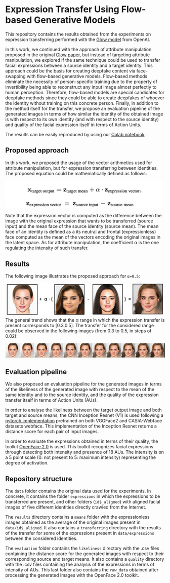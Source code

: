 # Expression Transfer Using Flow-based Generative Models

This repository contains the results obtained from the experiments on expression transferring performed with the [Glow model](https://github.com/openai/glow) from OpenAI.

In this work, we continued with the approach of attribute manipulation proposed in the original [Glow paper](https://arxiv.org/abs/1807.03039), but instead of targeting attribute manipulation, we explored if the same technique could be used to transfer facial expressions between a source identity and a target identity. This approach could be the basis for creating deepfake content via face-swapping with flow-based generative models. Flow-based methods eliminate the necessity of person-specific training due to the property of invertibility being able to reconstruct any input image almost perfectly to human perception. Therefore, flow-based models are special candidates for deepfake methods since they could be able to create deepfakes of whoever the identity without training on this concrete person. Finally, in addition to the method itself for the transfer, we propose an evaluation pipeline of the generated images in terms of how similar the identity of the obtained image is with respect to its own identity (and with respect to the source identity) and quality of the facial expression itself in terms of Action Units.

The results can be easily reproduced by using our [Colab notebook](https://colab.research.google.com/drive/11npIn2RwZrQf7LIoOg548VvoDafzp2cz?authuser=1).

## Proposed approach
In this work, we proposed the usage of the vector arithmetics used for attribute manipulation, but for expression transferring between identities. The proposed equation could be mathematically defined as follows:

![alt text](https://github.com/aandvalenzuela/normalizing-flows/blob/main/results/equation.png)

Note that the expression vector is computed as the difference between the image with the original expression that wants to be transferred (source input) and the mean face of the source identity (source mean). The mean face of an identity is defined as a its neutral and frontal (expressionless) face computed as the mean of the vectors encoding the original images in the latent space. As for attribute manipulation, the coefficient α is the one regulating the intensity of such transfer.

## Results
The following image illustrates the proposed approach for ```α=0.5```:

![alt text](https://github.com/aandvalenzuela/normalizing-flows/blob/main/results/schema.png)
The general trend shows that the α range in which the expression transfer is present corresponds to [0.3,0.5]. The transfer for the considered range could be observed in the following images (from 0.3 to 0.5, in steps of 0.02):

![alt text](https://github.com/aandvalenzuela/normalizing-flows/blob/main/results/transferring/expression5/emma.png)

## Evaluation pipeline
We also proposed an evaluation pipeline for the generated images in terms of the likeliness of the generated image with respect to the mean of the same identity and to the source identity, and the quality of the expression transfer itself in terms of Action Units (AUs).

In order to analyse the likeliness between the target output image and both target and source means, the CNN Inception Resnet (V1) is used following a [pytorch implementation](https://github.com/timesler/facenet-pytorch) pretrained on both VGGFace2 and CASIA-Webface datasets webface. This implementation of the Inception Resnet returns a distance score for each pair of input images.

In order to evaluate the expressions obtained in terms of their quality, the toolkit [OpenFace 2.0](https://github.com/TadasBaltrusaitis/OpenFace) is used.
This toolkit recognizes facial expressions through detecting both intensity and presence of 18 AUs. The intensity is on a 5 point scale (0: not present to 5: maximum intensity) representing the degree of activation.


## Repository structure
The ```data``` folder contains the original data used for the experiments. In concrete, it contains the folder ```expressions``` in which the expressions to be transferred are present, and other folders (```id$_aligned```) with aligned facial images of five different identities directly crawled from the Internet.

The ```results``` directory contains a ```means``` folder with the expressionless images obtained as the average of the original images present in ```data/id$_aligned```. It also contains a ```transferring``` directory with the results of the transfer for some of the expressions present in ```data/expressions``` between the considered identities.

The ```evaluation``` folder contains the ```likeliness``` directory with the .csv files containing the distance score for the generated images with respect to their corresponding source and target means. It also contains a ```quality``` directory with the .csv files containing the analysis of the expressions in terms of intensity of AUs. This last folder also contains the ```raw_data``` obtained after processing the generated images with the OpenFace 2.0 toolkit.
